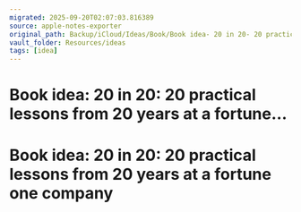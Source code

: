 ```yaml
---
migrated: 2025-09-20T02:07:03.816389
source: apple-notes-exporter
original_path: Backup/iCloud/Ideas/Book/Book idea- 20 in 20- 20 practical lessons from 20 years at a fortune….md
vault_folder: Resources/ideas
tags: [idea]
---
```

# Book idea: 20 in 20: 20 practical lessons from 20 years at a fortune…

# Book idea: 20 in 20: 20 practical lessons from 20 years at a fortune one company
